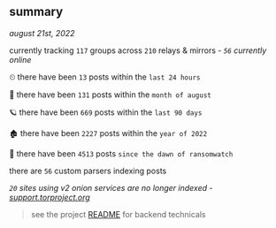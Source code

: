 
## summary
_august 21st, 2022_

currently tracking `117` groups across `210` relays & mirrors - _`56` currently online_

⏲ there have been `13` posts within the `last 24 hours`

🦈 there have been `131` posts within the `month of august`

🪐 there have been `669` posts within the `last 90 days`

🏚 there have been `2227` posts within the `year of 2022`

🦕 there have been `4513` posts `since the dawn of ransomwatch`

there are `56` custom parsers indexing posts

_`20` sites using v2 onion services are no longer indexed - [support.torproject.org](https://support.torproject.org/onionservices/v2-deprecation/)_

> see the project [README](https://github.com/joshhighet/ransomwatch#ransomwatch--) for backend technicals
